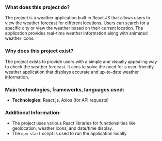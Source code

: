 ### What does this project do?
The project is a weather application built in React.JS that allows users to view the weather forecast for different locations. Users can search for a specific city or view the weather based on their current location. The application provides real-time weather information along with animated weather icons.

### Why does this project exist?
The project exists to provide users with a simple and visually appealing way to check the weather forecast. It aims to solve the need for a user-friendly weather application that displays accurate and up-to-date weather information.

### Main technologies, frameworks, languages used:
- **Technologies:** React.js, Axios (for API requests)

### Additional Information:
- The project uses various React libraries for functionalities like geolocation, weather icons, and date/time display.
- The `npm start` script is used to run the application locally.

